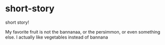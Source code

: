 # short-story
short story!






My favorite fruit is not the bannanaa, or the persimmon, or even something else. I actually like vegetables instead of bannana
